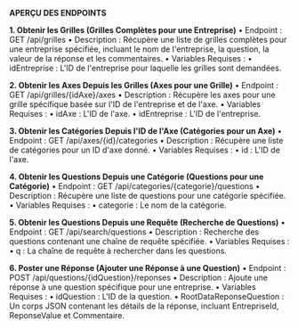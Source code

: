 **APERÇU DES ENDPOINTS**

**1. Obtenir les Grilles (Grilles Complètes pour une Entreprise)**
•	Endpoint : GET /api/grilles
•	Description : Récupère une liste de grilles complètes pour une entreprise spécifiée, incluant le nom de l'entreprise, la question, la valeur de la réponse et les commentaires.
•	Variables Requises :
•	idEntreprise : L'ID de l'entreprise pour laquelle les grilles sont demandées.

**2. Obtenir les Axes Depuis les Grilles (Axes pour une Grille)**
•	Endpoint : GET /api/grilles/{idAxe}/axes
•	Description : Récupère les axes pour une grille spécifique basée sur l'ID de l'entreprise et de l'axe.
•	Variables Requises :
•	idAxe : L'ID de l'axe.
•	idEntreprise : L'ID de l'entreprise.

**3. Obtenir les Catégories Depuis l'ID de l'Axe (Catégories pour un Axe)**
•	Endpoint : GET /api/axes/{id}/categories
•	Description : Récupère une liste de catégories pour un ID d'axe donné.
•	Variables Requises :
•	id : L'ID de l'axe.

**4. Obtenir les Questions Depuis une Catégorie (Questions pour une Catégorie)**
•	Endpoint : GET /api/categories/{categorie}/questions
•	Description : Récupère une liste de questions pour une catégorie spécifiée.
•	Variables Requises :
•	categorie : Le nom de la catégorie.

**5. Obtenir les Questions Depuis une Requête (Recherche de Questions)**
•	Endpoint : GET /api/search/questions
•	Description : Recherche des questions contenant une chaîne de requête spécifiée.
•	Variables Requises :
•	q : La chaîne de requête à rechercher dans les questions.

**6. Poster une Réponse (Ajouter une Réponse à une Question)**
•	Endpoint : POST /api/questions/{idQuestion}/reponses
•	Description : Ajoute une réponse à une question spécifique pour une entreprise.
•	Variables Requises :
•	idQuestion : L'ID de la question.
•	RootDataReponseQuestion : Un corps JSON contenant les détails de la réponse, incluant EntrepriseId, ReponseValue et Commentaire.